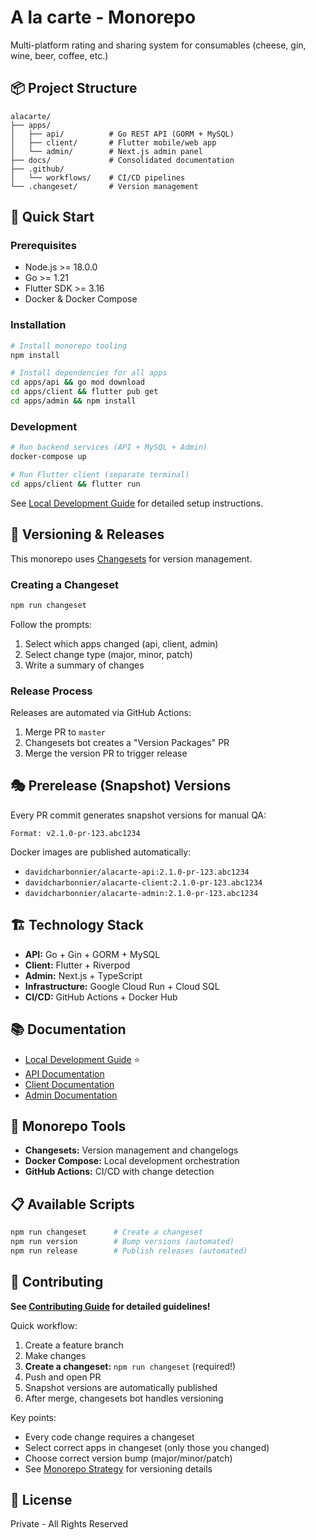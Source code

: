 # A la carte - Monorepo

Multi-platform rating and sharing system for consumables (cheese, gin, wine, beer, coffee, etc.)

## 📦 Project Structure

```
alacarte/
├── apps/
│   ├── api/          # Go REST API (GORM + MySQL)
│   ├── client/       # Flutter mobile/web app
│   └── admin/        # Next.js admin panel
├── docs/             # Consolidated documentation
├── .github/
│   └── workflows/    # CI/CD pipelines
└── .changeset/       # Version management
```

## 🚀 Quick Start

### Prerequisites
- Node.js >= 18.0.0
- Go >= 1.21
- Flutter SDK >= 3.16
- Docker & Docker Compose

### Installation

```bash
# Install monorepo tooling
npm install

# Install dependencies for all apps
cd apps/api && go mod download
cd apps/client && flutter pub get
cd apps/admin && npm install
```

### Development

```bash
# Run backend services (API + MySQL + Admin)
docker-compose up

# Run Flutter client (separate terminal)
cd apps/client && flutter run
```

See [Local Development Guide](./docs/local-development.md) for detailed setup instructions.

## 🔄 Versioning & Releases

This monorepo uses [Changesets](https://github.com/changesets/changesets) for version management.

### Creating a Changeset

```bash
npm run changeset
```

Follow the prompts:
1. Select which apps changed (api, client, admin)
2. Select change type (major, minor, patch)
3. Write a summary of changes

### Release Process

Releases are automated via GitHub Actions:
1. Merge PR to `master`
2. Changesets bot creates a "Version Packages" PR
3. Merge the version PR to trigger release

## 🎭 Prerelease (Snapshot) Versions

Every PR commit generates snapshot versions for manual QA:

```
Format: v2.1.0-pr-123.abc1234
```

Docker images are published automatically:
- `davidcharbonnier/alacarte-api:2.1.0-pr-123.abc1234`
- `davidcharbonnier/alacarte-client:2.1.0-pr-123.abc1234`
- `davidcharbonnier/alacarte-admin:2.1.0-pr-123.abc1234`

## 🏗️ Technology Stack

- **API:** Go + Gin + GORM + MySQL
- **Client:** Flutter + Riverpod
- **Admin:** Next.js + TypeScript
- **Infrastructure:** Google Cloud Run + Cloud SQL
- **CI/CD:** GitHub Actions + Docker Hub

## 📚 Documentation

- [Local Development Guide](./docs/local-development.md) ⭐
- [API Documentation](./apps/api/README.md)
- [Client Documentation](./apps/client/README.md)
- [Admin Documentation](./apps/admin/README.md)

## 🔧 Monorepo Tools

- **Changesets:** Version management and changelogs
- **Docker Compose:** Local development orchestration
- **GitHub Actions:** CI/CD with change detection

## 📋 Available Scripts

```bash
npm run changeset      # Create a changeset
npm run version        # Bump versions (automated)
npm run release        # Publish releases (automated)
```

## 🤝 Contributing

**See [Contributing Guide](./docs/guides/contributing.md) for detailed guidelines!**

Quick workflow:
1. Create a feature branch
2. Make changes
3. **Create a changeset:** `npm run changeset` (required!)
4. Push and open PR
5. Snapshot versions are automatically published
6. After merge, changesets bot handles versioning

Key points:
- Every code change requires a changeset
- Select correct apps in changeset (only those you changed)
- Choose correct version bump (major/minor/patch)
- See [Monorepo Strategy](./docs/architecture/monorepo-strategy.md) for versioning details

## 📄 License

Private - All Rights Reserved
